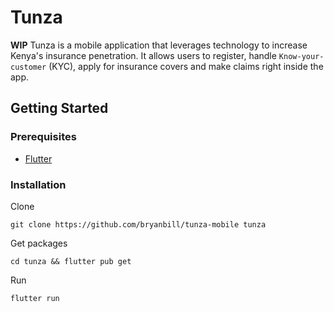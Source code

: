 # Tunza
**WIP**
Tunza is a mobile application that leverages technology to increase Kenya's insurance penetration. 
It allows users to register, handle `Know-your-customer` (KYC), apply for insurance covers and make claims right inside the app. 

## Getting Started

### Prerequisites
- [Flutter](https://flutter.dev)

### Installation

Clone
```
git clone https://github.com/bryanbill/tunza-mobile tunza
```
Get packages
```
cd tunza && flutter pub get
```
Run
```
flutter run
```
